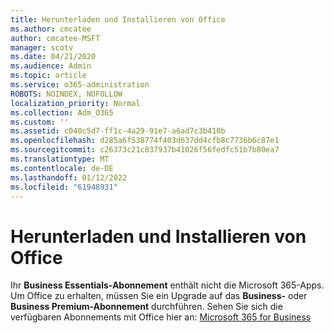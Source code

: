 ```yaml
---
title: Herunterladen und Installieren von Office
ms.author: cmcatee
author: cmcatee-MSFT
manager: scotv
ms.date: 04/21/2020
ms.audience: Admin
ms.topic: article
ms.service: o365-administration
ROBOTS: NOINDEX, NOFOLLOW
localization_priority: Normal
ms.collection: Adm_O365
ms.custom: ''
ms.assetid: c040c5d7-ff1c-4a29-91e7-a6ad7c3b410b
ms.openlocfilehash: d285a6f538774f403d637dd4cfb8c7736b6c87e1
ms.sourcegitcommit: c26373c21c837937b41026f56fedfc51b7b80ea7
ms.translationtype: MT
ms.contentlocale: de-DE
ms.lasthandoff: 01/12/2022
ms.locfileid: "61948931"
---
```

# <a name="download-and-install-office"></a>Herunterladen und Installieren von Office

Ihr **Business Essentials-Abonnement** enthält nicht die Microsoft 365-Apps. Um Office zu erhalten, müssen Sie ein Upgrade auf das **Business-** oder **Business Premium-Abonnement** durchführen. Sehen Sie sich die verfügbaren Abonnements mit Office hier an: [Microsoft 365 for Business](https://products.office.com/compare-all-microsoft-office-products?tab=2)
  

